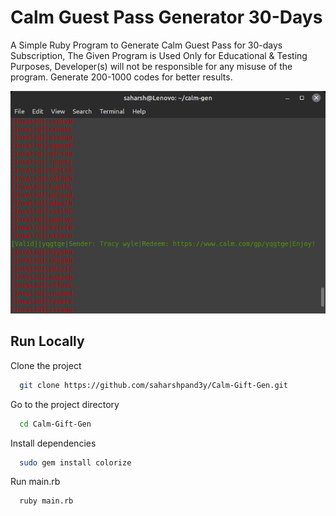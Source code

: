 
# Calm Guest Pass Generator 30-Days

A Simple Ruby Program to Generate Calm Guest Pass for 30-days Subscription,
The Given Program is Used Only for Educational & Testing Purposes,
Developer(s) will not be responsible for any misuse of the program. 
Generate 200-1000 codes for better results.


![Example](https://github.com/saharshpand3y/Calm-Gift-Gen/blob/main/example.jpg)


## Run Locally

Clone the project

```bash
  git clone https://github.com/saharshpand3y/Calm-Gift-Gen.git
```

Go to the project directory

```bash
  cd Calm-Gift-Gen
```

Install dependencies

```bash
  sudo gem install colorize
```

Run main.rb

```bash
  ruby main.rb
```

